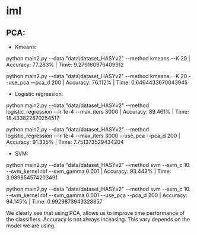 # iml


## PCA:
- Kmeans:

python main2.py --data "data\dataset_HASYv2" --method kmeans --K 20                                                        | Accuracy: 77.283% | Time: 9.279160976409912

python main2.py --data "data\dataset_HASYv2" --method kmeans --K 20 --use_pca --pca_d 200                                  | Accuracy: 76.112% | Time: 0.6464433670043945

- Logistic regression:

python main2.py --data "data/dataset_HASYv2" --method logistic_regression --lr 1e-4 --max_iters 3000                       | Accuracy: 89.461% | Time: 18.433822870254517

python main2.py --data "data/dataset_HASYv2" --method logistic_regression --lr 1e-4 --max_iters 3000 --use_pca --pca_d 200 | Accuracy: 91.335% | Time: 7.751373529434204

- SVM:

python main2.py --data "data/dataset_HASYv2" --method svm --svm_c 10. --svm_kernel rbf --svm_gamma 0.001                   | Accuracy: 93.443% | Time: 3.989854574203491

python main2.py --data "data/dataset_HASYv2" --method svm --svm_c 10. --svm_kernel rbf --svm_gamma 0.001 --use_pca --pca_d 200 | Accuracy: 94.145% | Time: 0.9929873943328857

We clearly see that using PCA, allows us to improve time performance of the classifiers. Accuracy is not always inceasing. This vary depends on the model we are using.
